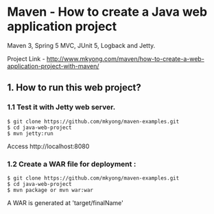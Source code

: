 # Maven - How to create a Java web application project
Maven 3, Spring 5 MVC, JUnit 5, Logback and Jetty.

Project Link - http://www.mkyong.com/maven/how-to-create-a-web-application-project-with-maven/


## 1. How to run this web project?

### 1.1 Test it with Jetty web server.
```
$ git clone https://github.com/mkyong/maven-examples.git
$ cd java-web-project 
$ mvn jetty:run
```
Access http://localhost:8080


### 1.2 Create a WAR file for deployment :
```
$ git clone https://github.com/mkyong/maven-examples.git
$ cd java-web-project 
$ mvn package or mvn war:war
```
A WAR is generated at 'target/finalName'
